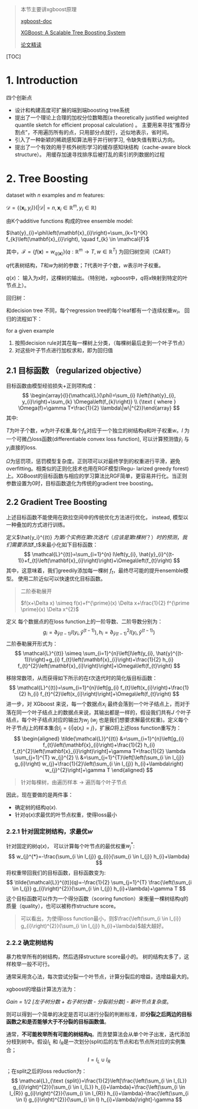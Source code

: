 > 本节主要讲xgboost原理
>
> [xgboost-doc](https://xgboost.readthedocs.io/en/latest/tutorials/model.html)
>
> [XGBoost: A Scalable Tree Boosting System](https://www.kdd.org/kdd2016/papers/files/rfp0697-chenAemb.pdf)
>
> [论文精读](https://blog.csdn.net/Dby_freedom/article/details/84301725)

[TOC]

# 1. Introduction

四个创新点

- 设计和构建高度可扩展的端到端boosting tree系统 
- 提出了一个理论上合理的加权分位数略图(a theoretically justified weighted quantile sketch for efficient proposal calculation) 。 主要用来寻找“推荐分割点”，不用遍历所有的点，只用部分点就行，近似地表示，省时间。
- 引入了一种新颖的稀疏感知算法用于并行树学习, 令缺失值有默认方向。
- 提出了一个有效的用于核外树形学习的缓存感知块结构（cache-aware block structure）。 用缓存加速寻找排序后被打乱的索引的列数据的过程

# 2. Tree Boosting

dataset with $n$ examples and $m$ features:

$\mathcal{D}=\left\{\left(\mathbf{x}_{i}, y_{i}\right)\right\}\left(|\mathcal{D}|=n, \mathbf{x}_{i} \in \mathbb{R}^{m}, y_{i} \in \mathbb{R}\right)$

由K个additive functions 构成的tree ensemble model:

$\hat{y}_{i}=\phi\left(\mathbf{x}_{i}\right)=\sum_{k=1}^{K} f_{k}\left(\mathbf{x}_{i}\right), \quad f_{k} \in \mathcal{F}$

其中，$\mathcal{F}=\left\{f(\mathbf{x})=w_{q(\mathbf{x})}\right\}\left(q : \mathbb{R}^{m} \rightarrow T, w \in \mathbb{R}^{T}\right)$ 为回归树空间（CART）

$q$代表树结构，$T$和$w$为树的参数；$T$代表叶子个数，$w$表示叶子权重。

$q(x)$： 输入为x时，这棵树的输出。（特别地，xgboost中，$q$将$x$映射到特定的叶节点上）。

回归树：

和decision tree 不同，每个regression tree的每个leaf都有一个连续权重$w_i$。 回归的流程如下：

for a given example

1. 按照decision rule对其在每一棵树上分类，（每棵树最后走到一个叶子节点）
2. 对这些叶子节点进行加权求和，即为回归值

## 2.1 目标函数 （regularized objective）

目标函数由模型经验损失+正则项构成：
$$
\begin{array}{l}{\mathcal{L}(\phi)=\sum_{i} l\left(\hat{y}_{i}, y_{i}\right)+\sum_{k} \Omega\left(f_{k}\right)} \\ {\text { where } \Omega(f)=\gamma T+\frac{1}{2} \lambda\|w\|^{2}}\end{array}
$$
其中:

$T$为叶子个数，$w$为叶子权重,每个$f_k$对应于一个独立的树结构$q$和叶子权重$w$。$l$ 为一个可微凸loss函数(differentiable convex loss function),  可以计算预测值$\hat{y}_{i}$ 与$y_i$直接的loss.

$\Omega$为惩罚项，惩罚模型复杂度。正则项可以对最终学到的权重进行平滑，避免overfitting。相类似的正则化技术也用在RGF模型(Regu- larized greedy forest)上。XGBoost的目标函数与相应的学习算法比RGF简单，更容易并行化。当正则参数设置为0时，目标函数退化为传统的gradient tree boosting。

## 2.2 Gradient Tree Boosting

上述目标函数不能使用在欧拉空间中的传统优化方法进行优化， instead, 模型以一种叠加的方式进行训练。

定义$\hat{y_i}^{(t)} $为第i个实例在第t次迭代（应该是第t棵树？）时的预测，我们需要添加$f_t$来最小化如下目标函数：
$$
\mathcal{L}^{(t)}=\sum_{i=1}^{n} l\left(y_{i}, \hat{y}_{i}^{(t-1)}+f_{t}\left(\mathbf{x}_{i}\right)\right)+\Omega\left(f_{t}\right)
$$
其中，这意味着，我们greedily添加每一棵树 $f_t$，最终尽可能的提升ensemble模型。 使用二阶近似可以快速优化目标函数。

> 二阶泰勒展开
>
> $f(x+\Delta x) \simeq f(x)+f^{\prime}(x) \Delta x+\frac{1}{2} f^{\prime \prime}(x) \Delta x^{2}$

定义 每个数据点的在loss function上的一阶导数、二阶导数分别为：
$$
g_{i}=\partial_{\hat{y}(t-1)} l\left(y_{i}, \hat{y}^{(t-1)}\right), h_{i}=\partial_{\hat{y}(t-1)}^{2} l\left(y_{i}, \hat{y}^{(t-1)}\right)
$$
二阶泰勒展开形式为：
$$
\mathcal{L}^{(t)} \simeq \sum_{i=1}^{n}\left[l\left(y_{i}, \hat{y}^{(t-1)}\right)+g_{i} f_{t}\left(\mathbf{x}_{i}\right)+\frac{1}{2} h_{i} f_{t}^{2}\left(\mathbf{x}_{i}\right)\right]+\Omega\left(f_{t}\right)
$$


移除常数项，从而获得如下所示的在$t$次迭代时的简化版目标函数：
$$
\mathcal{L}^{(t)}=\sum_{i=1}^{n}\left[g_{i} f_{t}\left(x_{i}\right)+\frac{1}{2} h_{i} f_{t}^{2}\left(x_{i}\right)\right]+\Omega\left(f_{t}\right)
$$
进一步，对 XGboost 来说，每一个数据点$x_i$ 最终会落到一个叶子结点上，而对于落在同一个叶子结点上的数据点来说，其输出都是一样的，假设我们共有$J$ 个叶子结点，每个叶子结点对应的输出为$w_j$ ($w_j$ 也是我们想要求解最优权重)。定义每个叶子节点$j$上的样本集合$I_{j}=\left\{i | q\left(x_{i}\right)=j\right\}$，扩展$\Omega$将上述loss function重写为：
$$
\begin{aligned} \tilde{\mathcal{L}}^{(t)} &=\sum_{i=1}^{n}\left[g_{i} f_{t}\left(\mathbf{x}_{i}\right)+\frac{1}{2} h_{i} f_{t}^{2}\left(\mathbf{x}_{i}\right)\right]+\gamma T+\frac{1}{2} \lambda \sum_{j=1}^{T} w_{j}^{2} \\ &=\sum_{j=1}^{T}\left[\left(\sum_{i \in I_{j}} g_{i}\right) w_{j}+\frac{1}{2}\left(\sum_{i \in I_{j}} h_{i}+\lambda\right) w_{j}^{2}\right]+\gamma T \end{aligned}
$$

> 针对每棵树，由遍历样本  -> 遍历每个叶子节点



因此，现在要做的是两件事：

- 确定树的结构$q(x)$.
- 针对$q(x)$求最优的叶节点权重，使得loss最小

### 2.2.1 针对固定树结构，求最优$w$

针对固定的树$q(x)$， 可以计算每个叶节点的最优权重$w_{j}^{*}$:
$$
w_{j}^{*}=-\frac{\sum_{i \in I_{j}} g_{i}}{\sum_{i \in I_{j}} h_{i}+\lambda}
$$
将权重带回我们的目标函数，目标函数变为:
$$
\tilde{\mathcal{L}}^{(t)}(q)=-\frac{1}{2} \sum_{j=1}^{T} \frac{\left(\sum_{i \in I_{j}} g_{i}\right)^{2}}{\sum_{i \in I_{j}} h_{i}+\lambda}+\gamma T
$$
这个目标函数可以作为一个得分函数（scoring function）来衡量一棵树结构q的质量（quality），也可以被称作structure score。

> 可以看出，为使得loss function最小，则$\frac{\left(\sum_{i \in I_{i}} g_{i}\right)^{2}}{\sum_{i \in I_{j}} h_{i}+\lambda}$越大越好。

### 2.2.2 确定树结构

暴力枚举所有的树结构，然后选择structure score最小的。 树的结构太多了，这样枚举一般不可行。

通常采用贪心法，每次尝试分裂一个叶节点，计算分裂后的增益，选增益最大的。

xgboost的增益计算法方法为：

*Gain = 1/2 [左子树分数 + 右子树分数 - 分裂前分数] - 新叶节点复杂度*。

则可以得到一个简单的决定是否可以进行分裂的判断标准，即**分裂之后两边的目标函数之和是否能够大于不分裂的目标函数值**。

​        通常，**不可能枚举所有可能的树结构q**。而贪婪算法会从单个叶子出发，迭代添加分枝到树中。假设$I_L$ 和 $I_R$是一次划分(split)后的左节点和右节点所对应的实例集合；$$I=I_{L} \cup I_{R}$$；在split之后的loss reduction为：
$$
\mathcal{L}_{\text {split}}=\frac{1}{2}\left[\frac{\left(\sum_{i \in I_{L}} g_{i}\right)^{2}}{\sum_{i \in I_{L}} h_{i}+\lambda}+\frac{\left(\sum_{i \in I_{R}} g_{i}\right)^{2}}{\sum_{i \in I_{R}} h_{i}+\lambda}-\frac{\left(\sum_{i \in I} g_{i}\right)^{2}}{\sum_{i \in I} h_{i}+\lambda}\right]-\gamma
$$
